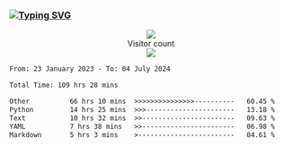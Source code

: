 ### <a href="https://git.io/typing-svg"><img src="https://readme-typing-svg.herokuapp.com?font=Fira+Code&pause=1000&width=435&lines=+Hi+%F0%9F%91%8B+There+is+Chenghow" alt="Typing SVG" /></a>
<p align="center"> 
  <img src="https://github-readme-stats.vercel.app/api?username=chenghow&show_icons=true"><br>
  Visitor count<br>
  <img src="https://profile-counter.glitch.me/chenghow/count.svg">
</p>

<!--START_SECTION:waka-->

```txt
From: 23 January 2023 - To: 04 July 2024

Total Time: 109 hrs 28 mins

Other          66 hrs 10 mins  >>>>>>>>>>>>>>>----------   60.45 %
Python         14 hrs 25 mins  >>>----------------------   13.18 %
Text           10 hrs 32 mins  >>-----------------------   09.63 %
YAML           7 hrs 38 mins   >>-----------------------   06.98 %
Markdown       5 hrs 3 mins    >------------------------   04.61 %
```

<!--END_SECTION:waka-->
